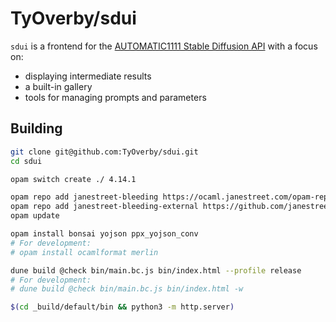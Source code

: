 # TyOverby/sdui

`sdui` is a frontend for the [AUTOMATIC1111 Stable Diffusion API](https://github.com/AUTOMATIC1111/stable-diffusion-webui) 
with a focus on:

- displaying intermediate results
- a built-in gallery 
- tools for managing prompts and parameters


## Building

```bash
git clone git@github.com:TyOverby/sdui.git
cd sdui

opam switch create ./ 4.14.1

opam repo add janestreet-bleeding https://ocaml.janestreet.com/opam-repository
opam repo add janestreet-bleeding-external https://github.com/janestreet/opam-repository.git#external-packages
opam update

opam install bonsai yojson ppx_yojson_conv
# For development:
# opam install ocamlformat merlin

dune build @check bin/main.bc.js bin/index.html --profile release
# For development: 
# dune build @check bin/main.bc.js bin/index.html -w

$(cd _build/default/bin && python3 -m http.server)
```


